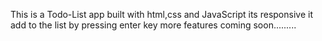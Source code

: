 This is a Todo-List app built with html,css and JavaScript 
its responsive 
it add to the list by pressing enter key
more features coming soon.........

